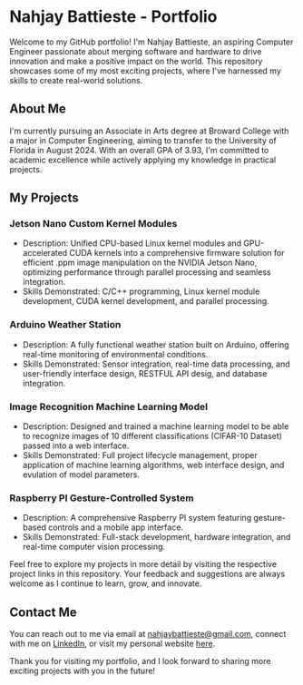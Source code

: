 

# Nahjay Battieste - Portfolio

Welcome to my GitHub portfolio! I'm Nahjay Battieste, an aspiring Computer Engineer passionate about merging software and hardware to drive innovation and make a positive impact on the world. This repository showcases some of my most exciting projects, where I've harnessed my skills to create real-world solutions.

## About Me

I'm currently pursuing an Associate in Arts degree at Broward College with a major in Computer Engineering, aiming to transfer to the University of Florida in August 2024. With an overall GPA of 3.93, I'm committed to academic excellence while actively applying my knowledge in practical projects.

## My Projects

### Jetson Nano Custom Kernel Modules
- Description: Unified CPU-based Linux kernel modules and GPU-accelerated CUDA kernels into a comprehensive firmware solution for efficient .ppm image manipulation on the NVIDIA Jetson Nano, optimizing performance through parallel processing and seamless integration.
- Skills Demonstrated: C/C++ programming, Linux kernel module development, CUDA kernel development, and parallel processing.

### Arduino Weather Station
- Description: A fully functional weather station built on Arduino, offering real-time monitoring of environmental conditions.
- Skills Demonstrated: Sensor integration, real-time data processing, and user-friendly interface design, RESTFUL API desig, and database integration.

### Image Recognition Machine Learning Model
- Description: Designed and trained a machine learning model to be able to recognize images of 10 different classifications  (CIFAR-10 Dataset) passed into a web interface.
- Skills Demonstrated: Full project lifecycle management, proper application of machine learning algorithms, web interface design, and evulation of model parameters.

### Raspberry PI Gesture-Controlled System
- Description: A comprehensive Raspberry PI system featuring gesture-based controls and a mobile app interface.
- Skills Demonstrated: Full-stack development, hardware integration, and real-time computer vision processing.

Feel free to explore my projects in more detail by visiting the respective project links in this repository. Your feedback and suggestions are always welcome as I continue to learn, grow, and innovate.

## Contact Me

You can reach out to me via email at [nahjaybattieste@gmail.com](mailto:nahjaybattieste@gmail.com), connect with me on [LinkedIn](https://www.linkedin.com/in/nahjay-battieste-a84655224), or visit my personal website [here](https://nahjay.github.io).

Thank you for visiting my portfolio, and I look forward to sharing more exciting projects with you in the future!
